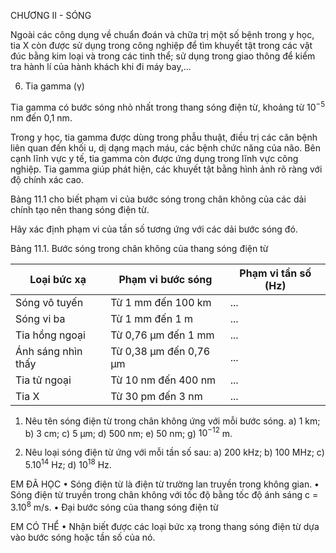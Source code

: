 CHƯƠNG II - SÓNG

Ngoài các công dụng về chuẩn đoán và chữa trị một số bệnh trong y học, tia X còn được sử dụng trong công nghiệp để tìm khuyết tật trong các vật đúc bằng kim loại và trong các tinh thể; sử dụng trong giao thông để kiểm tra hành lí của hành khách khi đi máy bay,...

6. Tia gamma (γ)

Tia gamma có bước sóng nhỏ nhất trong thang sóng điện từ, khoảng từ $10^{-5}$ nm đến 0,1 nm.

Trong y học, tia gamma được dùng trong phẫu thuật, điều trị các căn bệnh liên quan đến khối u, dị dạng mạch máu, các bệnh chức năng của não. Bên cạnh lĩnh vực y tế, tia gamma còn được ứng dụng trong lĩnh vực công nghiệp. Tia gamma giúp phát hiện, các khuyết tật bằng hình ảnh rõ ràng với độ chính xác cao.

Bảng 11.1 cho biết phạm vi của bước sóng trong chân không của các dải chính tạo nên thang sóng điện từ.

Hãy xác định phạm vi của tần số tương ứng với các dải bước sóng đó.

Bảng 11.1. Bước sóng trong chân không của thang sóng điện từ

Loại bức xạ | Phạm vi bước sóng | Phạm vi tần số (Hz)
--- | --- | ---
Sóng vô tuyến | Từ 1 mm đến 100 km | ...
Sóng vi ba | Từ 1 mm đến 1 m | ...
Tia hồng ngoại | Từ 0,76 μm đến 1 mm | ...
Ánh sáng nhìn thấy | Từ 0,38 μm đến 0,76 μm | ...
Tia tử ngoại | Từ 10 nm đến 400 nm | ...
Tia X | Từ 30 pm đến 3 nm | ...

1. Nêu tên sóng điện từ trong chân không ứng với mỗi bước sóng.
   a) 1 km;        b) 3 cm;        c) 5 μm;
   d) 500 nm;      e) 50 nm;       g) $10^{-12}$ m.

2. Nêu loại sóng điện từ ứng với mỗi tần số sau:
   a) 200 kHz;     b) 100 MHz;     c) $5.10^{14}$ Hz;     d) $10^{18}$ Hz.

EM ĐÃ HỌC
• Sóng điện từ là điện từ trường lan truyền trong không gian.
• Sóng điện từ truyền trong chân không với tốc độ bằng tốc độ ánh sáng c = $3.10^8$ m/s.
• Đại bước sóng của thang sóng điện từ

EM CÓ THỂ
• Nhận biết được các loại bức xạ trong thang sóng điện từ dựa vào bước sóng hoặc tần số của nó.
